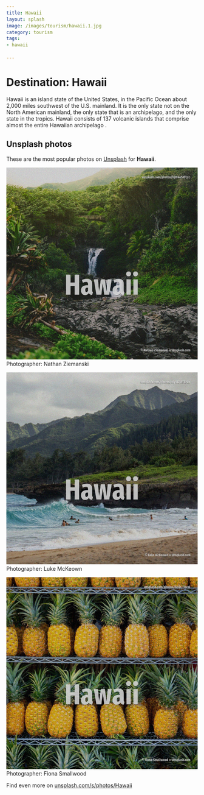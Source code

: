 ```yaml
---
title: Hawaii
layout: splash
image: /images/tourism/hawaii.1.jpg
category: tourism
tags:
- hawaii

---
```

# Destination: Hawaii

Hawaii  is an island state of the United States, in the Pacific Ocean about 2,000 miles  southwest  of the U.S. mainland. It is the only state not on the North American mainland, the only state that is an archipelago, and  the only state in the tropics.  Hawaii consists of 137 volcanic islands that comprise almost the entire Hawaiian archipelago . 

 
## Unsplash photos
These are the most popular photos on [Unsplash](https://unsplash.com) for **Hawaii**.
 
![Hawaii](/images/tourism/hawaii.1.jpg)
Photographer:  Nathan Ziemanski
 
![Hawaii](/images/tourism/hawaii.2.jpg)
Photographer:  Luke McKeown
 
![Hawaii](/images/tourism/hawaii.3.jpg)
Photographer:  Fiona Smallwood
 
Find even more on [unsplash.com/s/photos/Hawaii](https://unsplash.com/s/photos/Hawaii)
 
